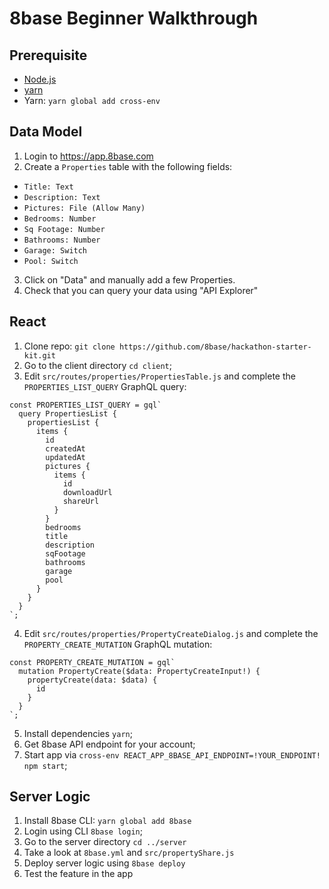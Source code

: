 # 8base Beginner Walkthrough

## Prerequisite
* <a href="https://nodejs.org/en/">Node.js</a>
* <a href="https://yarnpkg.com/lang/en/docs/install/">yarn</a>
* Yarn: `yarn global add cross-env`

## Data Model
1. Login to https://app.8base.com
2. Create a `Properties` table with the following fields:
* `Title: Text` 
* `Description: Text`
* `Pictures: File (Allow Many)`
* `Bedrooms: Number`
* `Sq Footage: Number`
* `Bathrooms: Number`
* `Garage: Switch`
* `Pool: Switch`

3. Click on "Data" and manually add a few Properties.
4. Check that you can query your data using "API Explorer"

## React

1. Clone repo: `git clone https://github.com/8base/hackathon-starter-kit.git`
2. Go to the client directory `cd client`;
3. Edit `src/routes/properties/PropertiesTable.js` and complete the `PROPERTIES_LIST_QUERY` GraphQL query:
```
const PROPERTIES_LIST_QUERY = gql`
  query PropertiesList {
    propertiesList {      
      items {
        id
        createdAt
        updatedAt
        pictures {
          items {
            id
            downloadUrl
            shareUrl
          }
        }
        bedrooms
        title
        description
        sqFootage
        bathrooms
        garage
        pool
      }
    }
  }
`;
```
4. Edit `src/routes/properties/PropertyCreateDialog.js` and complete the `PROPERTY_CREATE_MUTATION` GraphQL mutation:
```
const PROPERTY_CREATE_MUTATION = gql`
  mutation PropertyCreate($data: PropertyCreateInput!) {
    propertyCreate(data: $data) {
      id
    }
  }
`;
```
5. Install dependencies `yarn`;
6. Get 8base API endpoint for your account;
7. Start app via `cross-env REACT_APP_8BASE_API_ENDPOINT=!YOUR_ENDPOINT! npm start`;

## Server Logic

1. Install 8base CLI: `yarn global add 8base`
2. Login using CLI `8base login`;
3. Go to the server directory `cd ../server`
4. Take a look at `8base.yml` and `src/propertyShare.js`
5. Deploy server logic using `8base deploy`
6. Test the feature in the app
